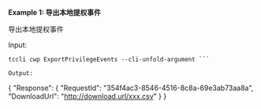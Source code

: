 **Example 1: 导出本地提权事件**

导出本地提权事件

Input: 

```
tccli cwp ExportPrivilegeEvents --cli-unfold-argument ```

Output: 
```
{
    "Response": {
        "RequestId": "354f4ac3-8546-4516-8c8a-69e3ab73aa8a",
        "DownloadUrl": "http://download.url/xxx.csv"
    }
}
```

